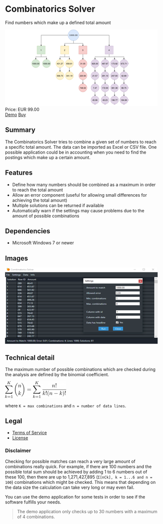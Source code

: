 # Combinatorics Solver

Find numbers which make up a defined total amount

<div class="splash">
    <img alt="Splash" src="/content/solutions/finished/CombinatoricsSolver/img/CombinatoricsSolver_splash.png">
    <div class="price">Price: EUR 99.00</div>
    <div class="purchase">
        <a class="button" rel="download" type="application/zip" href="/api/download?key=<?= \urlencode('Q29tYmluYXRvcmljc1NvbHZlckFwcF9EZW1v'); ?>">Demo</a>
        <a class="button" href="#">Buy</a>
    </div>
</div>

## Summary

The Combinatorics Solver tries to combine a given set of numbers to reach a specific total amount. The data can be imported as Excel or CSV file. One possible application could be in accounting when you need to find the postings which make up a certain amount.

## Features

* Define how many numbers should be combined as a maximum in order to reach the total amount
* Allow an error component (useful for allowing small differences for achieving the total amount)
* Multiple solutions can be returned if available
* Automatically warn if the settings may cause problems due to the amount of possible combinations

## Dependencies

* Microsoft Windows 7 or newer

## Images

<img alt="Splash" src="/content/solutions/finished/CombinatoricsSolver/img/CombinatoricsSolver_splash2.png">

## Technical detail

The maximum number of possible combinations which are checked during the analysis are defined by the binomial coefficient.

<img alt="Splash" src="/content/solutions/finished/CombinatoricsSolver/img/515b05ed3954b44c81f82709ee1cb188.png" width="200px">

where `K = max combinations` and `n = number of data lines`.

## Legal

* [Terms of Service](/en/terms)
* [License](/content/licenses/LICENSE%20V2.txt)

### Disclaimer

Checking for possible matches can reach a very large amount of combinations really quick. For example, if there are 100 numbers and the possible total sum should be achieved by adding 1 to 6 numbers out of these 100, then there are up to 1,271,427,895 (`Σ[nCk], k = 1...6 and n = 100`) combinations which might be checked. This means that depending on the data size the calculation can take very long or may even fail.

You can use the demo application for some tests in order to see if the software fulfills your needs.

> The demo application only checks up to 30 numbers with a maximum of 4 combinations.
